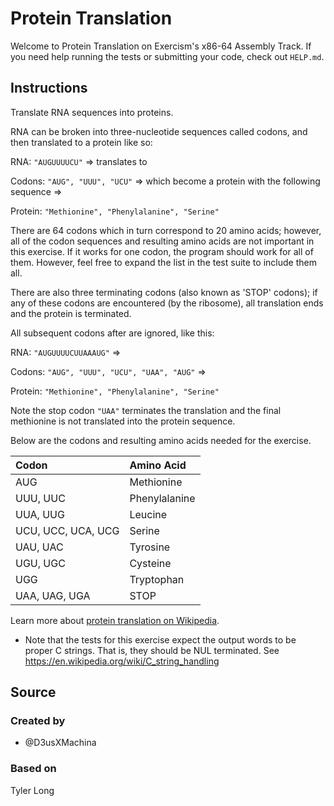 # Protein Translation

Welcome to Protein Translation on Exercism's x86-64 Assembly Track.
If you need help running the tests or submitting your code, check out `HELP.md`.

## Instructions

Translate RNA sequences into proteins.

RNA can be broken into three-nucleotide sequences called codons, and then translated to a protein like so:

RNA: `"AUGUUUUCU"` => translates to

Codons: `"AUG", "UUU", "UCU"`
=> which become a protein with the following sequence =>

Protein: `"Methionine", "Phenylalanine", "Serine"`

There are 64 codons which in turn correspond to 20 amino acids; however, all of the codon sequences and resulting amino acids are not important in this exercise.
If it works for one codon, the program should work for all of them.
However, feel free to expand the list in the test suite to include them all.

There are also three terminating codons (also known as 'STOP' codons); if any of these codons are encountered (by the ribosome), all translation ends and the protein is terminated.

All subsequent codons after are ignored, like this:

RNA: `"AUGUUUUCUUAAAUG"` =>

Codons: `"AUG", "UUU", "UCU", "UAA", "AUG"` =>

Protein: `"Methionine", "Phenylalanine", "Serine"`

Note the stop codon `"UAA"` terminates the translation and the final methionine is not translated into the protein sequence.

Below are the codons and resulting amino acids needed for the exercise.

| Codon              | Amino Acid    |
| :----------------- | :------------ |
| AUG                | Methionine    |
| UUU, UUC           | Phenylalanine |
| UUA, UUG           | Leucine       |
| UCU, UCC, UCA, UCG | Serine        |
| UAU, UAC           | Tyrosine      |
| UGU, UGC           | Cysteine      |
| UGG                | Tryptophan    |
| UAA, UAG, UGA      | STOP          |

Learn more about [protein translation on Wikipedia][protein-translation].

[protein-translation]: https://en.wikipedia.org/wiki/Translation_(biology)

- Note that the tests for this exercise expect the output words to be proper C strings. That is, they should be NUL terminated. See <https://en.wikipedia.org/wiki/C_string_handling>

## Source

### Created by

- @D3usXMachina

### Based on

Tyler Long
